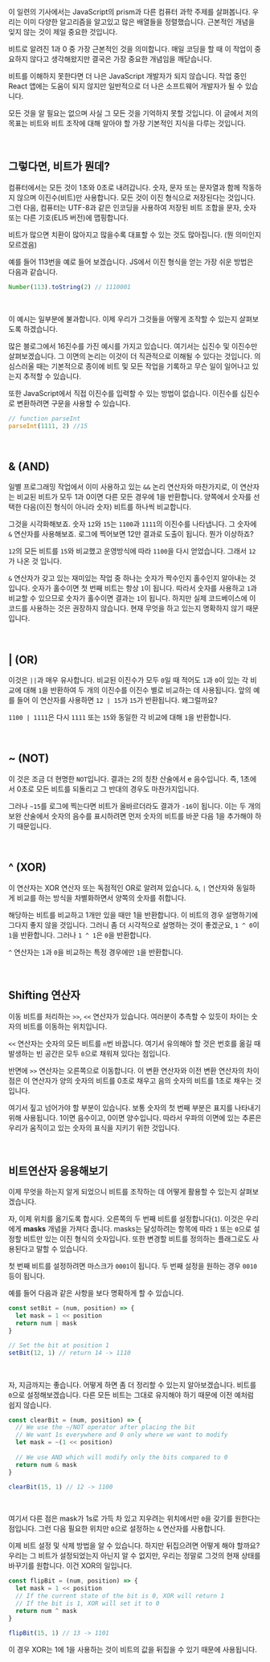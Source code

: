 이 일련의 기사에서는 JavaScript의 prism과 다른 컴퓨터 과학 주제를 살펴봅니다. 우리는 이미 다양한 알고리즘을 알고있고 많은 배열들을 정렬했습니다. 
근본적인 개념을 잊지 않는 것이 제일 중요한 것입니다.

비트로 알려진 1과 0 중 가장 근본적인 것을 의미합니다. 매일 코딩을 할 때 이 작업이 중요하지 않다고 생각해왔지만 결국은 가장 중요한 개념임을 깨닫습니다.

비트를 이해하지 못한다면 더 나은 JavaScript 개발자가 되지 않습니다. 작업 중인 React 앱에는 도움이 되지 않지만 일반적으로 더 나은 소프트웨어 개발자가 될 수 있습니다.

모든 것을 알 필요는 없으며 사실 그 모든 것을 기억하지 못할 것입니다. 이 글에서 저의 목표는 비트와 비트 조작에 대해 알아야 할 가장 기본적인 지식을 다루는 것입니다.

<br>

## 그렇다면, 비트가 뭔데?

컴퓨터에서는 모든 것이 1초와 0초로 내려갑니다. 숫자, 문자 또는 문자열과 함께 작동하지 않으며 이진수(비트)만 사용합니다. 모든 것이 이진 형식으로 저장된다는 것입니다. 그런 다음, 컴퓨터는 UTF-8과 같은 인코딩을 사용하여 저장된 비트 조합을 문자, 숫자 또는 다른 기호(ELI5 버전)에 맵핑합니다.

비트가 많으면 치환이 많아지고 많을수록 대표할 수 있는 것도 많아집니다. (뭔 의미인지 모르겠음)

예를 들어 113번을 예로 들어 보겠습니다. JS에서 이진 형식을 얻는 가장 쉬운 방법은 다음과 같습니다. 

```js
Number(113).toString(2) // 1110001
```

<br>

이 예시는 일부분에 불과합니다. 이제 우리가 그것들을 어떻게 조작할 수 있는지 살펴보도록 하겠습니다.

많은 블로그에서 16진수를 가진 예시를 가지고 있습니다. 여기서는 십진수 및 이진수만 살펴보겠습니다. 그 이면의 논리는 이것이 더 직관적으로 이해될 수 있다는 것입니다. 의심스러울 때는 기본적으로 종이에 비트 및 모든 작업을 기록하고 무슨 일이 일어나고 있는지 추적할 수 있습니다.

또한 JavaScript에서 직접 이진수를 입력할 수 있는 방법이 없습니다. 이진수를 십진수로 변환하려면 구문을 사용할 수 있습니다.

```js
// function parseInt 
parseInt(1111, 2) //15
```

<br>

## & (AND)

일별 프로그래밍 작업에서 이미 사용하고 있는 `&&` 논리 연산자와 마찬가지로, 이 연산자는 비교된 비트가 모두 1과 0이면 다른 모든 경우에 1을 반환합니다. 양쪽에서 숫자를 선택한 다음(이진 형식이 아니라 숫자) 비트를 하나씩 비교합니다.

그것을 시각화해보죠. 숫자 `12`와 `15`는 `1100`과 `1111`의 이진수를 나타냅니다. 그 숫자에 `&` 연산자를 사용해보죠. 로그에 찍어보면 12만 결과로 도출이 됩니다. 뭔가 이상하죠?

`12`의 모든 비트를 `15`와 비교했고 운영방식에 따라 `1100`을 다시 얻었습니다. 그래서 `12`가 나온 것 입니다.

`&` 연산자가 갖고 있는 재미있는 작업 중 하나는 숫자가 짝수인지 홀수인지 알아내는 것입니다. 숫자가 홀수이면 첫 번째 비트는 항상 `1`이 됩니다. 따라서 숫자를 사용하고 `1`과 비교할 수 있으므로 숫자가 홀수이면 결과는 `1`이 됩니다. 하지만 실제 코드베이스에 이 코드를 사용하는 것은 권장하지 않습니다. 현재 무엇을 하고 있는지 명확하지 않기 때문입니다.

<br>

## | (OR)

이것은 `||`과 매우 유사합니다. 비교된 이진수가 모두 `0`일 때 적어도 `1`과 `0`이 있는 각 비교에 대해 `1`을 반환하여 두 개의 이진수를 이진수 별로 비교하는 데 사용됩니다. 앞의 예를 들어 이 연산자를 사용하면 `12 | 15`가 `15`가 반환됩니다. 왜그럴까요?

`1100 | 1111`은 다시 `1111` 또는 `15`와 동일한 각 비교에 대해 `1`을 반환합니다.

<br>

## ~ (NOT)

이 것은 조금 더 현명한 `NOT`입니다. 결과는 2의 칭찬 산술에서 e 음수입니다. 즉, 1초에서 0초로 모든 비트를 되돌리고 그 반대의 경우도 마찬가지입니다.

그러나 `~15`를 로그에 찍는다면 비트가 올바르더라도 결과가 `-16`이 됩니다. 이는 두 개의 보완 산술에서 숫자의 음수를 표시하려면 먼저 숫자의 비트를 바꾼 다음 1을 추가해야 하기 때문입니다.

<br>

## ^ (XOR)

이 연산자는 XOR 연산자 또는 독점적인 OR로 알려져 있습니다. `&`, `|` 연산자와 동일하게 비교를 하는 방식을 차별화하면서 양쪽의 숫자를 취합니다.

해당하는 비트를 비교하고 1개만 있을 때만 1을 반환합니다. 이 비트의 경우 설명하기에 그다지 좋지 않을 것입니다. 그러니 좀 더 시각적으로 설명하는 것이 좋겠군요, `1 ^ 0`이 `1`을 반환합니다. 그러나 `1 ^ 1`은 `0`을 반환합니다.

`^` 연산자는 `1`과 `0`을 비교하는 특정 경우에만 `1`을 반환합니다.

<br>

## Shifting 연산자

이동 비트를 처리하는 `>>`, `<<` 연산자가 있습니다. 여러분이 추측할 수 있듯이 차이는 숫자의 비트를 이동하는 위치입니다.

`<<` 연산자는 숫자의 모든 비트를 `n`번 바꿉니다. 여기서 유의해야 할 것은 번호를 옮길 때 발생하는 빈 공간은 모두 `0`으로 채워져 있다는 점입니다.

반면에 `>>` 연산자는 오른쪽으로 이동합니다. 이 변환 연산자와 이전 변환 연산자의 차이점은 이 연산자가 양의 숫자의 비트를 0초로 채우고 음의 숫자의 비트를 1초로 채우는 것입니다.

여기서 짚고 넘어가야 할 부분이 있습니다. 보통 숫자의 첫 번째 부분은 표지를 나타내기 위해 사용됩니다. 1이면 음수이고, 0이면 양수입니다. 따라서 우파의 이면에 있는 추론은 우리가 움직이고 있는 숫자의 표식을 지키기 위한 것입니다.

<br>

## 비트연산자 응용해보기

이제 무엇을 하는지 알게 되었으니 비트를 조작하는 데 어떻게 활용할 수 있는지 살펴보겠습니다.

자, 이제 위치를 옮기도록 합시다. 오른쪽의 두 번째 비트를 설정합니다(`1`). 이것은 우리에게 **masks** 개념을 가져다 줍니다. masks는 달성하려는 항목에 따라 `1` 또는 `0`으로 설정할 비트만 있는 이진 형식의 숫자입니다. 또한 변경할 비트를 정의하는 플래그로도 사용된다고 말할 수 있습니다.

첫 번째 비트를 설정하려면 마스크가 `0001`이 됩니다. 두 번째 설정을 원하는 경우 `0010` 등이 됩니다.

예를 들어 다음과 같은 사항을 보다 명확하게 할 수 있습니다.

```js
const setBit = (num, position) => {
  let mask = 1 << position
  return num | mask
}

// Set the bit at position 1
setBit(12, 1) // return 14 -> 1110
```

<br>

자, 지금까지는 좋습니다. 어떻게 하면 좀 더 정리할 수 있는지 알아보겠습니다. 비트를 `0`으로 설정해보겠습니다. 다른 모든 비트는 그대로 유지해야 하기 때문에 이전 예처럼 쉽지 않습니다.

```js
const clearBit = (num, position) => {
  // We use the ~/NOT operator after placing the bit
  // We want 1s everywhere and 0 only where we want to modify
  let mask = ~(1 << position)
  
  // We use AND which will modify only the bits compared to 0
  return num & mask
}

clearBit(15, 1) // 12 -> 1100
```

<br>

여기서 다른 점은 mask가 1s로 가득 차 있고 지우려는 위치에서만 `0`을 갖기를 원한다는 점입니다. 그런 다음 필요한 위치만 `0`으로 설정하는 `&` 연산자를 사용합니다.

이제 비트 설정 및 삭제 방법을 알 수 있습니다. 하지만 뒤집으려면 어떻게 해야 할까요? 우리는 그 비트가 설정되었는지 아닌지 알 수 없지만, 우리는 정말로 그것의 현재 상태를 바꾸기를 원합니다. 이건 XOR의 일입니다.

```js
const flipBit = (num, position) => {
  let mask = 1 << position
  // If the current state of the bit is 0, XOR will return 1
  // If the bit is 1, XOR will set it to 0
  return num ^ mask
}

flipBit(15, 1) // 13 -> 1101
```

이 경우 XOR는 1에 1을 사용하는 것이 비트의 값을 뒤집을 수 있기 때문에 사용됩니다.

<br>

